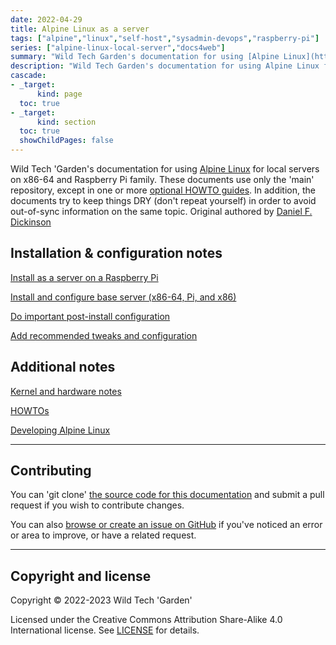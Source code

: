 ```yaml
---
date: 2022-04-29
title: Alpine Linux as a server
tags: ["alpine","linux","self-host","sysadmin-devops","raspberry-pi"]
series: ["alpine-linux-local-server","docs4web"]
summary: "Wild Tech Garden's documentation for using [Alpine Linux](https://alpinelinux.org) for local servers on x86-64 and Raspberry Pi family."
description: "Wild Tech Garden's documentation for using Alpine Linux for local servers on x86-64 and Raspberry Pi family."
cascade:
- _target:
      kind: page
  toc: true
- _target:
      kind: section
  toc: true
  showChildPages: false
---
```


Wild Tech 'Garden's documentation for using [Alpine Linux](https://alpinelinux.org) for local servers on x86-64 and Raspberry Pi family. These documents use only the 'main' repository, except in one or more [optional HOWTO guides](howtos/_index.md). In addition, the documents try to keep things DRY (don't repeat yourself) in order to avoid out-of-sync information on the same topic. Original authored by [Daniel F. Dickinson](https://www.danielfdickinson.ca)

## Installation & configuration notes

[Install as a server on a Raspberry Pi](install-on-raspberry-pi/_index.md)

[Install and configure base server (x86-64, Pi, and x86)](server-install-config/_index.md)

[Do important post-install configuration](important-post-install-configuration/_index.md)

[Add recommended tweaks and configuration](recommended-tweaks-and-configs/_index.md)

## Additional notes

[Kernel and hardware notes](kernel-and-hardware-notes/_index.md)

[HOWTOs](howtos/_index.md)

[Developing Alpine Linux](developing/_index.md)

--------

## Contributing

You can 'git clone' [the source code for this documentation](https://github.com/wildtechgarden/server-alpine-linux-docs4web) and submit a pull request if you wish to contribute changes.

You can also [browse or create an issue on GitHub](https://github.com/wildtechgarden/server-alpine-linux-docs4web/issues/new) if you've noticed an error or area to improve, or have a related request.

--------

## Copyright and license

Copyright © 2022-2023 Wild Tech 'Garden'

Licensed under the Creative Commons Attribution Share-Alike 4.0 International license. See [LICENSE](https://github.com/wildtechgarden/server-alpine-linux-docs4web/blob/main/LICENSE) for details.
